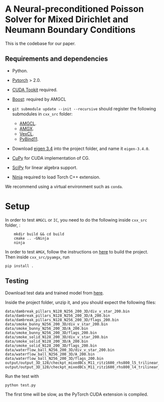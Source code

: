 # A Neural-preconditioned Poisson Solver for Mixed Dirichlet and Neumann Boundary Conditions

This is the codebase for our paper.


## Requirements and dependencies
* Python.
* [Pytorch](https://pytorch.org/get-started/locally/) > 2.0.
* [CUDA Tookit](https://developer.nvidia.com/cuda-downloads) required.
* [Boost](https://www.boost.org/): required by AMGCL
* `git submodule update --init --recursive` should register the following submodules in `cxx_src` folder:
    * [AMGCL](https://github.com/ddemidov/amgcl).
    * [AMGX](https://github.com/NVIDIA/AMGX).
    * [VexCL](https://github.com/ddemidov/vexcl).
    * [PyBind11](https://github.com/pybind/pybind11).

* Download [eigen 3.4](https://eigen.tuxfamily.org/index.php?title=Main_Page) into the project folder, and name it `eigen-3.4.0`.
* [CuPy](https://cupy.dev/) for CUDA implementation of CG.
* [SciPy](https://scipy.org/) for linear algebra support.
* [Ninja](https://ninja-build.org/) required to load Torch C++ extension.

We recommend using a virtual environment such as `conda`.

# Setup
In order to test `AMGCL` or `IC`, you need to do the following inside `cxx_src` folder, :
```
    mkdir build && cd build
    cmake .. -GNinja
    ninja
```
In order to test `AMGX`, follow the instructions on [here](https://github.com/NVIDIA/AMGX) to build the project. Then inside `cxx_src/pyamgx`, run
```
pip install .
```

## Testing
Download test data and trained model from [here](https://drive.google.com/file/d/1HvPYeFbw34-esAd6Lk5LaQu4w2DuFUMq/view?usp=drive_link).

Inside the project folder, unzip it, and you should expect the following files:
```
data/dambreak_pillars_N128_N256_200_3D/div_v_star_200.bin
data/dambreak_pillars_N128_N256_200_3D/A_200.bin
data/dambreak_pillars_N128_N256_200_3D/flags_200.bin
data/smoke_bunny_N256_200_3D/div_v_star_200.bin
data/smoke_bunny_N256_200_3D/A_200.bin
data/smoke_bunny_N256_200_3D/flags_200.bin
data/smoke_solid_N128_200_3D/div_v_star_200.bin
data/smoke_solid_N128_200_3D/A_200.bin
data/smoke_solid_N128_200_3D/flags_200.bin
data/waterflow_ball_N256_200_3D/div_v_star_200.bin
data/waterflow_ball_N256_200_3D/A_200.bin
data/waterflow_ball_N256_200_3D/flags_200.bin
output/output_3D_128/checkpt_mixedBCs_M11_ritz1600_rhs800_l5_trilinear_25.tar
output/output_3D_128/checkpt_mixedBCs_M11_ritz1600_rhs800_l4_trilinear_62.tar
```

Run the test with
```
python test.py
```
The first time will be slow, as the PyTorch CUDA extension is compiled.
